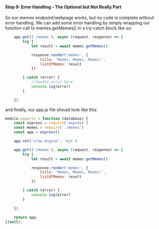 #### Step 9: Error Handling - The Optional but Not Really Part

So our memes endpoint/webpage works, but no code is complete without error handling. We can add some error handling by simply wrapping our function call to memes.getMemes() in a try-catch block like so:

```javascript
    app.get(('/memes'), async (request, response) => {
        try {
            let result = await memes.getMemes()

            response.render('memes', {
                title: 'Memes, Memes, Memes!',
                listOfMemes: result 
            })

        } catch (error) {
            //handle error here
            console.log(error)
        }
        
    })
```
and finally, our app.js file should look like this:

```javascript
module.exports = function (database) {
    const express = require('express')
    const memes = require('./memes')
    const app = express()

    app.set('view engine', 'ejs')

    app.get(('/memes'), async (request, response) => {
        try {
            let result = await memes.getMemes()

            response.render('memes', {
                title: 'Memes, Memes, Memes!',
                listOfMemes: result 
            })

        } catch (error) {
            console.log(error)
        }
        
    })
    
    return app;
}(null);
```